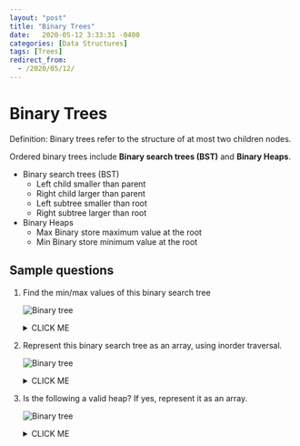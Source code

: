 ```yaml
---
layout: "post"
title: "Binary Trees"
date:   2020-05-12 3:33:31 -0400
categories: [Data Structures]
tags: [Trees]
redirect_from:
  - /2020/05/12/
---
```

# Binary Trees

Definition: Binary trees refer to the structure of at most two children nodes.

Ordered binary trees include **Binary search trees (BST)** and **Binary Heaps**.

- Binary search trees (BST)
    - Left child smaller than parent
    - Right child larger than parent
    - Left subtree smaller than root
    - Right subtree larger than root
- Binary Heaps
    - Max Binary store maximum value at the root
    - Min Binary store minimum value at the root

## Sample questions

1. Find the min/max values of this binary search tree

    ![Binary tree](https://llyu0966.github.io/mypic/DS/BST1.png)

    <details><summary>CLICK ME</summary>
    

    ![Binary tree](https://llyu0966.github.io/mypic/DS/BST1A.png)

    
    </details>

2. Represent this binary search tree as an array, using inorder traversal.

   ![Binary tree](https://llyu0966.github.io/mypic/DS/BST2.png)

    <details><summary>CLICK ME</summary>
    <p>

    A B C D E F G H I J K

    </p>
    </details>

3. Is the following a valid heap? If yes, represent it as an array.

    ![Binary tree](https://llyu0966.github.io/mypic/DS/BH.png)

    <details><summary>CLICK ME</summary>
    <p>

    Yes. [100, 90, 80, 30, 60, 50, 70, 20, 10, 40, 55, 45, 5]

    </p>
    </details>
